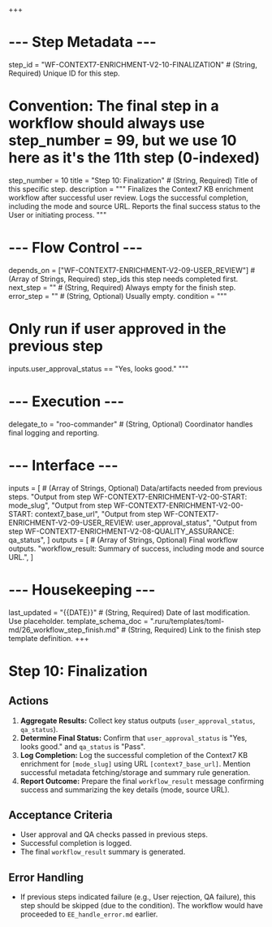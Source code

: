 +++
# --- Step Metadata ---
step_id = "WF-CONTEXT7-ENRICHMENT-V2-10-FINALIZATION" # (String, Required) Unique ID for this step.
# Convention: The final step in a workflow should always use step_number = 99, but we use 10 here as it's the 11th step (0-indexed)
step_number = 10
title = "Step 10: Finalization" # (String, Required) Title of this specific step.
description = """
Finalizes the Context7 KB enrichment workflow after successful user review. Logs the successful completion, including the mode and source URL. Reports the final success status to the User or initiating process.
"""

# --- Flow Control ---
depends_on = ["WF-CONTEXT7-ENRICHMENT-V2-09-USER_REVIEW"] # (Array of Strings, Required) step_ids this step needs completed first.
next_step = "" # (String, Required) Always empty for the finish step.
error_step = "" # (String, Optional) Usually empty.
condition = """
# Only run if user approved in the previous step
inputs.user_approval_status == "Yes, looks good."
"""

# --- Execution ---
delegate_to = "roo-commander" # (String, Optional) Coordinator handles final logging and reporting.

# --- Interface ---
inputs = [ # (Array of Strings, Optional) Data/artifacts needed from previous steps.
    "Output from step WF-CONTEXT7-ENRICHMENT-V2-00-START: mode_slug",
    "Output from step WF-CONTEXT7-ENRICHMENT-V2-00-START: context7_base_url",
    "Output from step WF-CONTEXT7-ENRICHMENT-V2-09-USER_REVIEW: user_approval_status",
    "Output from step WF-CONTEXT7-ENRICHMENT-V2-08-QUALITY_ASSURANCE: qa_status",
]
outputs = [ # (Array of Strings, Optional) Final workflow outputs.
    "workflow_result: Summary of success, including mode and source URL.",
]

# --- Housekeeping ---
last_updated = "{{DATE}}" # (String, Required) Date of last modification. Use placeholder.
template_schema_doc = ".ruru/templates/toml-md/26_workflow_step_finish.md" # (String, Required) Link to the finish step template definition.
+++

# Step 10: Finalization

## Actions

1.  **Aggregate Results:** Collect key status outputs (`user_approval_status`, `qa_status`).
2.  **Determine Final Status:** Confirm that `user_approval_status` is "Yes, looks good." and `qa_status` is "Pass".
3.  **Log Completion:** Log the successful completion of the Context7 KB enrichment for `[mode_slug]` using URL `[context7_base_url]`. Mention successful metadata fetching/storage and summary rule generation.
4.  **Report Outcome:** Prepare the final `workflow_result` message confirming success and summarizing the key details (mode, source URL).

## Acceptance Criteria

*   User approval and QA checks passed in previous steps.
*   Successful completion is logged.
*   The final `workflow_result` summary is generated.

## Error Handling

*   If previous steps indicated failure (e.g., User rejection, QA failure), this step should be skipped (due to the condition). The workflow would have proceeded to `EE_handle_error.md` earlier.